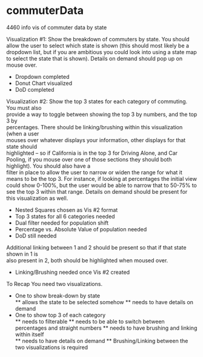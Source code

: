 commuterData
============

4460 info vis of commuter data by state

Visualization #1:	Show	the	breakdown	of	commuters	by	state.	You	should	allow	the	
user	to	select	which	state	is	shown	(this	should	most	likely	be	a	dropdown	list,	but	if	you	
are ambitious	you	could	look	into	using	a	state	map	to	select	the	state	that	is	shown).	
Details	on	demand	should	pop	up	on	mouse	over.
* Dropdown completed
* Donut Chart visualized
* DoD completed

Visualization #2:	Show	the	top	3	states	for	each	category	of	commuting.	You	must	also	
provide	a	way	to	toggle	between	showing	the	top	3	by	numbers,	and	the	top	3	by	
percentages.	There	should	be	linking/brushing	within	this	visualization	(when	a	user	
mouses	over	whatever	displays	your	information,	other	displays	for	that	state	should	
highlighted	– so	if	California	is	in	the	top	3	for	Driving	Alone,	and	Car	Pooling,	if	you	
mouse	over	one	of	those	sections	they	should	both	highlight).	You	should	also	have	a	
filter	in	place	to	allow	the	user	to	narrow	or	widen	the	range	for	what	it	means	to	be	the	
top	3.	For	instance,	if	looking	at	percentages	the	initial	view	could	show	0-100%,	but	the	
user	would	be	able	to	narrow	that	to	50-75%	to	see	the	top	3	within	that	range.	Details	
on	demand	should	be	present	for	this	visualization	as	well.
* Nested Squares chosen as Vis #2 format
* Top 3 states for all 6 categories needed
* Dual filter needed for population shift
* Percentage vs. Absolute Value of population needed
* DoD still needed

Additional	linking	between	1	and	2	should	be	present so	that	if	that	state	shown	in	1	is	
also	present	in	2,	both	should	be	highlighted	when	moused	over.
* Linking/Brushing needed once Vis #2 created

To Recap
You	need	two	visualizations.
* One	to	show	break-down	by	state	
** allows the	state	to	be	selected	somehow	
** needs	to	have	details	on	demand
* One	to	show	top	3	of	each	category	
** needs	to	filterable
** needs	to	be	able	to	switch	between	percentages	and	straight	numbers	
** needs	to	have	brushing	and	linking	within	itself	
** needs	to	have	details	on	demand
** Brushing/Linking	between	the	two	visualizations	is	required	
